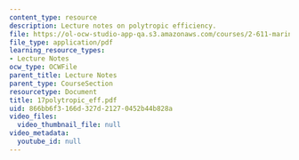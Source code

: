 ```yaml
---
content_type: resource
description: Lecture notes on polytropic efficiency.
file: https://ol-ocw-studio-app-qa.s3.amazonaws.com/courses/2-611-marine-power-and-propulsion-fall-2006/866bb6f3166d327d21270452b44b828a_17polytropic_eff.pdf
file_type: application/pdf
learning_resource_types:
- Lecture Notes
ocw_type: OCWFile
parent_title: Lecture Notes
parent_type: CourseSection
resourcetype: Document
title: 17polytropic_eff.pdf
uid: 866bb6f3-166d-327d-2127-0452b44b828a
video_files:
  video_thumbnail_file: null
video_metadata:
  youtube_id: null
---
```

